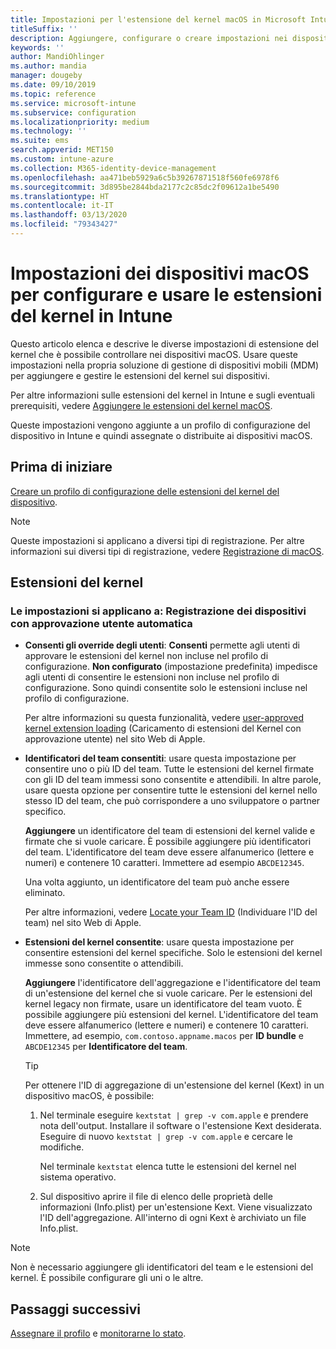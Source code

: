 ```yaml
---
title: Impostazioni per l'estensione del kernel macOS in Microsoft Intune - Azure | Microsoft Docs
titleSuffix: ''
description: Aggiungere, configurare o creare impostazioni nei dispositivi macOS per usare le estensioni del kernel. Consentire inoltre agli utenti di eseguire l'override delle estensioni approvate, consentire tutte le estensioni da un identificatore di team o consentire estensioni o app specifiche in Microsoft Intune.
keywords: ''
author: MandiOhlinger
ms.author: mandia
manager: dougeby
ms.date: 09/10/2019
ms.topic: reference
ms.service: microsoft-intune
ms.subservice: configuration
ms.localizationpriority: medium
ms.technology: ''
ms.suite: ems
search.appverid: MET150
ms.custom: intune-azure
ms.collection: M365-identity-device-management
ms.openlocfilehash: aa471beb5929a6c5b39267871518f560fe6978f6
ms.sourcegitcommit: 3d895be2844bda2177c2c85dc2f09612a1be5490
ms.translationtype: HT
ms.contentlocale: it-IT
ms.lasthandoff: 03/13/2020
ms.locfileid: "79343427"
---
```

# <a name="macos-device-settings-to-configure-and-use-kernel-extensions-in-intune"></a>Impostazioni dei dispositivi macOS per configurare e usare le estensioni del kernel in Intune



Questo articolo elenca e descrive le diverse impostazioni di estensione del kernel che è possibile controllare nei dispositivi macOS. Usare queste impostazioni nella propria soluzione di gestione di dispositivi mobili (MDM) per aggiungere e gestire le estensioni del kernel sui dispositivi.

Per altre informazioni sulle estensioni del kernel in Intune e sugli eventuali prerequisiti, vedere [Aggiungere le estensioni del kernel macOS](kernel-extensions-overview-macos.md).

Queste impostazioni vengono aggiunte a un profilo di configurazione del dispositivo in Intune e quindi assegnate o distribuite ai dispositivi macOS.

## <a name="before-you-begin"></a>Prima di iniziare

[Creare un profilo di configurazione delle estensioni del kernel del dispositivo](kernel-extensions-overview-macos.md).

> [!NOTE]
> Queste impostazioni si applicano a diversi tipi di registrazione. Per altre informazioni sui diversi tipi di registrazione, vedere [Registrazione di macOS](../enrollment/macos-enroll.md).

## <a name="kernel-extensions"></a>Estensioni del kernel

### <a name="settings-apply-to-user-approved-automated-device-enrollment"></a>Le impostazioni si applicano a: Registrazione dei dispositivi con approvazione utente automatica

- **Consenti gli override degli utenti**: **Consenti** permette agli utenti di approvare le estensioni del kernel non incluse nel profilo di configurazione. **Non configurato** (impostazione predefinita) impedisce agli utenti di consentire le estensioni non incluse nel profilo di configurazione. Sono quindi consentite solo le estensioni incluse nel profilo di configurazione.

  Per altre informazioni su questa funzionalità, vedere [user-approved kernel extension loading](https://developer.apple.com/library/archive/technotes/tn2459/_index.html) (Caricamento di estensioni del Kernel con approvazione utente) nel sito Web di Apple.

- **Identificatori del team consentiti**: usare questa impostazione per consentire uno o più ID del team. Tutte le estensioni del kernel firmate con gli ID del team immessi sono consentite e attendibili. In altre parole, usare questa opzione per consentire tutte le estensioni del kernel nello stesso ID del team, che può corrispondere a uno sviluppatore o partner specifico.

  **Aggiungere** un identificatore del team di estensioni del kernel valide e firmate che si vuole caricare. È possibile aggiungere più identificatori del team. L'identificatore del team deve essere alfanumerico (lettere e numeri) e contenere 10 caratteri. Immettere ad esempio `ABCDE12345`.

  Una volta aggiunto, un identificatore del team può anche essere eliminato.

  Per altre informazioni, vedere [Locate your Team ID](https://help.apple.com/developer-account/#/dev55c3c710c) (Individuare l'ID del team) nel sito Web di Apple.

- **Estensioni del kernel consentite**: usare questa impostazione per consentire estensioni del kernel specifiche. Solo le estensioni del kernel immesse sono consentite o attendibili.

  **Aggiungere** l'identificatore dell'aggregazione e l'identificatore del team di un'estensione del kernel che si vuole caricare. Per le estensioni del kernel legacy non firmate, usare un identificatore del team vuoto. È possibile aggiungere più estensioni del kernel. L'identificatore del team deve essere alfanumerico (lettere e numeri) e contenere 10 caratteri. Immettere, ad esempio, `com.contoso.appname.macos` per **ID bundle** e `ABCDE12345` per **Identificatore del team**.

  > [!TIP]
  > Per ottenere l'ID di aggregazione di un'estensione del kernel (Kext) in un dispositivo macOS, è possibile:
  >
  > 1. Nel terminale eseguire `kextstat | grep -v com.apple` e prendere nota dell'output. Installare il software o l'estensione Kext desiderata. Eseguire di nuovo `kextstat | grep -v com.apple` e cercare le modifiche.
  >
  >    Nel terminale `kextstat` elenca tutte le estensioni del kernel nel sistema operativo. 
  >
  > 2. Sul dispositivo aprire il file di elenco delle proprietà delle informazioni (Info.plist) per un'estensione Kext. Viene visualizzato l'ID dell'aggregazione. All'interno di ogni Kext è archiviato un file Info.plist.

> [!NOTE]
> Non è necessario aggiungere gli identificatori del team e le estensioni del kernel. È possibile configurare gli uni o le altre.

## <a name="next-steps"></a>Passaggi successivi

[Assegnare il profilo](device-profile-assign.md) e [monitorarne lo stato](device-profile-monitor.md).
